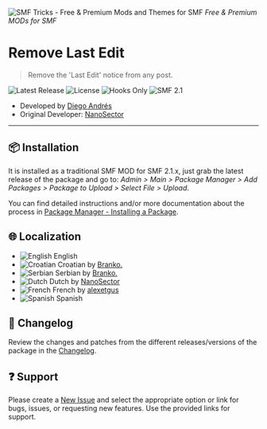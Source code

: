 ![SMF Tricks - Free & Premium Mods and Themes for SMF](https://smftricks.com/logos/logo.png) *Free & Premium MODs for SMF*

# Remove Last Edit
> Remove the 'Last Edit' notice from any post. 

![Latest Release](https://img.shields.io/github/v/release/SMFTricks/RemoveLastEdit.svg?style=flat&logo=github&color=green) ![License](https://img.shields.io/badge/License-GPL%203.0-248049) ![Hooks Only](https://img.shields.io/badge/Hooks%20Only-Yes-6041a3) ![SMF 2.1](https://img.shields.io/badge/SMF-2.1-3f73a0)
* Developed by [Diego Andrés](https://github.com/DiegoAndresCortes)
* Original Developer: [NanoSector](https://www.simplemachines.org/community/index.php?action=profile;u=251953)
---
## 📦 Installation
It is installed as a traditional SMF MOD for SMF 2.1.x, just grab the latest release of the package and go to: *Admin > Main > Package Manager > Add Packages > Package to Upload > Select File > Upload*.

You can find detailed instructions and/or more documentation about the process in [Package Manager - Installing a Package](https://wiki.simplemachines.org/smf/SMF2.1:Package_manager#Installing_a_Package).

## 🌐 Localization
- ![English](https://www.simplemachines.org/site_images/lang/english.gif) English
- ![Croatian](https://www.simplemachines.org/site_images/lang/croatian.gif) Croatian by [Branko.](https://www.simplemachines.org/community/index.php?action=profile;u=95212)
- ![Serbian](https://www.simplemachines.org/site_images/lang/serbian.gif) Serbian by [Branko.](https://www.simplemachines.org/community/index.php?action=profile;u=95212)
- ![Dutch](https://www.simplemachines.org/site_images/lang/dutch.gif) Dutch by [NanoSector](https://www.simplemachines.org/community/index.php?action=profile;u=251953)
- ![French](https://www.simplemachines.org/site_images/lang/french.gif) French by [alexetgus](https://www.simplemachines.org/community/index.php?action=profile;u=363570)
- ![Spanish](https://www.simplemachines.org/site_images/lang/spanish.gif) Spanish

## 🔨 Changelog
Review the changes and patches from the different releases/versions of the package in the [Changelog](https://github.com/SMFTricks/RemoveLastEdit/blob/main/CHANGELOG.md).

## ❓ Support
Please create a [New Issue](https://github.com/SMFTricks/RemoveLastEdit/issues/new/choose) and select the appropriate option or link for bugs, issues, or requesting new features. Use the provided links for support.